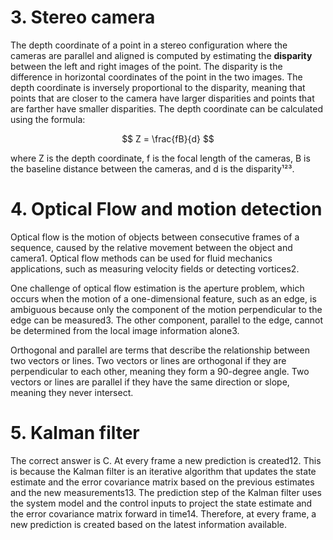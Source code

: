 # 3. Stereo camera

The depth coordinate of a point in a stereo configuration where the cameras are parallel and aligned is computed by estimating the **disparity** between the left and right images of the point. The disparity is the difference in horizontal coordinates of the point in the two images. The depth coordinate is inversely proportional to the disparity, meaning that points that are closer to the camera have larger disparities and points that are farther have smaller disparities. The depth coordinate can be calculated using the formula:

$$
Z = \frac{fB}{d}
$$

where Z is the depth coordinate, f is the focal length of the cameras, B is the baseline distance between the cameras, and d is the disparity¹²³.

# 4. Optical Flow and motion detection

Optical flow is the motion of objects between consecutive frames of a sequence, caused by the relative movement between the object and camera1. Optical flow methods can be used for fluid mechanics applications, such as measuring velocity fields or detecting vortices2.

One challenge of optical flow estimation is the aperture problem, which occurs when the motion of a one-dimensional feature, such as an edge, is ambiguous because only the component of the motion perpendicular to the edge can be measured3. The other component, parallel to the edge, cannot be determined from the local image information alone3.

Orthogonal and parallel are terms that describe the relationship between two vectors or lines. Two vectors or lines are orthogonal if they are perpendicular to each other, meaning they form a 90-degree angle. Two vectors or lines are parallel if they have the same direction or slope, meaning they never intersect.

# 5. Kalman filter

The correct answer is C. At every frame a new prediction is created12. This is because the Kalman filter is an iterative algorithm that updates the state estimate and the error covariance matrix based on the previous estimates and the new measurements13. The prediction step of the Kalman filter uses the system model and the control inputs to project the state estimate and the error covariance matrix forward in time14. Therefore, at every frame, a new prediction is created based on the latest information available.